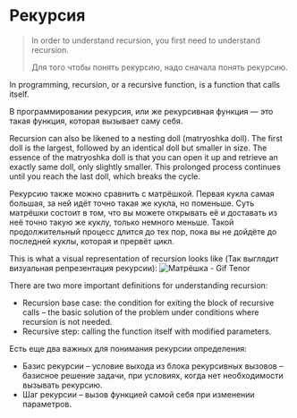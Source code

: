 # Рекурсия

> In order to understand recursion, you first need to understand recursion.
>
> Для того чтобы понять рекурсию, надо сначала понять рекурсию.

In programming, recursion, or a recursive function, is a function that calls itself.

В программировании рекурсия, или же рекурсивная функция — это такая функция, которая вызывает саму себя.

Recursion can also be likened to a nesting doll (matryoshka doll). The first doll is the largest, followed by an identical doll but smaller in size. The essence of the matryoshka doll is that you can open it up and retrieve an exactly same doll, only slightly smaller. This prolonged process continues until you reach the last doll, which breaks the cycle.

Рекурсию также можно сравнить с матрёшкой. Первая кукла самая большая, за ней идёт точно такая же кукла, но поменьше. Суть матрёшки состоит в том, что вы можете открывать её и доставать из неё точно такую же куклу, только немного меньше. Такой продолжительный процесс длится до тех пор, пока вы не дойдёте до последней куклы, которая и прервёт цикл.

This is what a visual representation of recursion looks like (Так выглядит визуальная репрезентация рекурсии):
![Матрёшка - Gif Tenor](https://miro.medium.com/v2/0*zqiIc2epyEfGXgOG)

There are two more important definitions for understanding recursion:
- Recursion base case: the condition for exiting the block of recursive calls – the basic solution of the problem under conditions where recursion is not needed.
- Recursive step: calling the function itself with modified parameters.

Есть еще два важных для понимания рекурсии определения:
- Базис рекурсии – условие выхода из блока рекурсивных вызовов – базисное решение задачи, при условиях, когда нет необходимости вызывать рекурсию.
- Шаг рекурсии – вызов функцией самой себя при изменении параметров.
